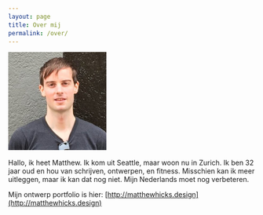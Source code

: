 ```yaml
---
layout: page
title: Over mij
permalink: /over/
---
```


![matthew picture](/assets/images/matthewpic.png "Title")

Hallo, ik heet Matthew. Ik kom uit Seattle, maar woon nu in Zurich. Ik ben 32 jaar oud en hou van schrijven, ontwerpen, en fitness. Misschien kan ik meer uitleggen, maar ik kan dat nog niet. Mijn Nederlands moet nog verbeteren.

Mijn ontwerp portfolio is hier: [http://matthewhicks.design](http://matthewhicks.design)
